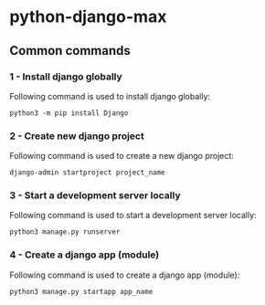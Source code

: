 # python-django-max

## Common commands

### 1 - Install django globally

Following command is used to install django globally:

```
python3 -m pip install Django
```

### 2 - Create new django project

Following command is used to create a new django project:

```
django-admin startproject project_name
```

### 3 - Start a development server locally

Following command is used to start a development server locally:

```
python3 manage.py runserver

```

### 4 - Create a django app (module)

Following command is used to create a django app (module):

```
python3 manage.py startapp app_name

```
